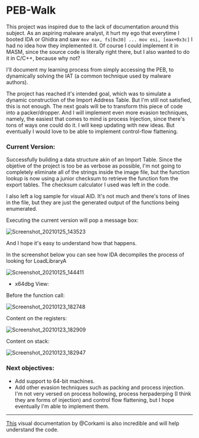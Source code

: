 # PEB-Walk

This project was inspired due to the lack of documentation around this subject. As an aspiring malware analyst, it hurt my ego that everytime I booted IDA or Ghidra and saw `mov eax, fs[0x30] ... mov esi, [eax+0x3c]` I had no idea how they implemented it. Of course I could implement it in MASM, since the source code is literally right there, but I also wanted to do it in C/C++, because why not?

I'll document my learning process from simply accessing the PEB, to dynamically solving the IAT (a common technique used by malware authors).

The project has reached it's intended goal, which was to simulate a dynamic construction of the Import Address Table. But I'm still not satisfied, this is not enough. The next goals will be to transform this piece of code into a packer/dropper. And I will implement even more evasion techniques, namely, the easiest that comes to mind is process Injection, since there's tons of ways one could do it. I will keep updating with new ideas. But eventually I would love to be able to implement control-flow flattening.    

### Current Version:
Successfully building a data structure akin of an Import Table. Since the objetive of the project is too be as verbose as possible, I'm not going to completely eliminate all of the strings inside the image file, but the function lookup is now using a junior checksum to retrieve the function fom the export tables.
The checksum calculator I used was left in the code.

I also left a log sample for visual AID. It's not much and there's tons of lines in the file, but they are just the generated output of the functions being enumerated.

Executing the current version will pop a message box:

![Screenshot_20210125_143523](https://user-images.githubusercontent.com/28660375/105742821-bd9e7900-5f1a-11eb-970a-9e65ed618a70.png)

And I hope it's easy to understand how that happens.


In the screenshot below you can see how IDA decompiles the process of looking for LoadLibraryA

![Screenshot_20210125_144411](https://user-images.githubusercontent.com/28660375/105744479-f1c66980-5f1b-11eb-8e6e-a3e53f252361.png)

* x64dbg View:
   
 Before the function call:
  
![Screenshot_20210123_182748](https://user-images.githubusercontent.com/28660375/105614522-b6eff480-5da8-11eb-88a2-d59a80b63253.png)

   Content on the registers:
  
![Screenshot_20210123_182909](https://user-images.githubusercontent.com/28660375/105614549-e6066600-5da8-11eb-8809-73b44028be8b.png)

   Content on stack:
  
![Screenshot_20210123_182947](https://user-images.githubusercontent.com/28660375/105614561-fc142680-5da8-11eb-828b-426edbb3069a.png)

### Next objectives:
* Add support to 64-bit machines.
* Add other evasion techniques such as packing and process injection. I'm not very versed on process hollowing, process herpaderping (I think they are forms of injection) and control flow flattening, but I hope eventually I'm able to implement them.

---

[This](https://github.com/corkami/pics/blob/master/binary/pe102/pe102.svg) visual documentation by @Corkami is also incredible and will help understand the code.
